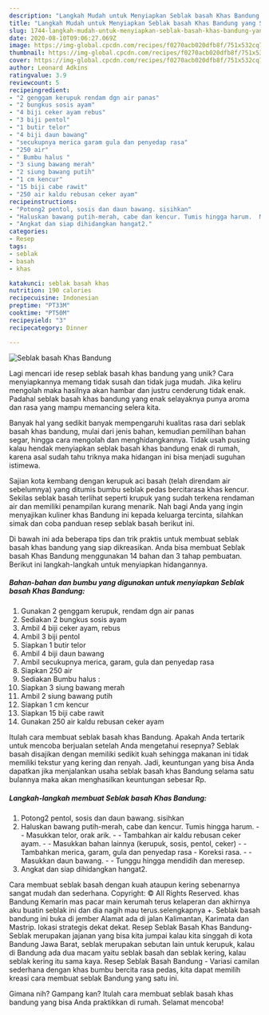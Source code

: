 ```yaml
---
description: "Langkah Mudah untuk Menyiapkan Seblak basah Khas Bandung yang Sempurna"
title: "Langkah Mudah untuk Menyiapkan Seblak basah Khas Bandung yang Sempurna"
slug: 1744-langkah-mudah-untuk-menyiapkan-seblak-basah-khas-bandung-yang-sempurna
date: 2020-08-10T09:06:27.069Z
image: https://img-global.cpcdn.com/recipes/f0270acb020dfb8f/751x532cq70/seblak-basah-khas-bandung-foto-resep-utama.jpg
thumbnail: https://img-global.cpcdn.com/recipes/f0270acb020dfb8f/751x532cq70/seblak-basah-khas-bandung-foto-resep-utama.jpg
cover: https://img-global.cpcdn.com/recipes/f0270acb020dfb8f/751x532cq70/seblak-basah-khas-bandung-foto-resep-utama.jpg
author: Leonard Adkins
ratingvalue: 3.9
reviewcount: 5
recipeingredient:
- "2 genggam kerupuk rendam dgn air panas"
- "2 bungkus sosis ayam"
- "4 biji ceker ayam rebus"
- "3 biji pentol"
- "1 butir telor"
- "4 biji daun bawang"
- "secukupnya merica garam gula dan penyedap rasa"
- "250 air"
- " Bumbu halus "
- "3 siung bawang merah"
- "2 siung bawang putih"
- "1 cm kencur"
- "15 biji cabe rawit"
- "250 air kaldu rebusan ceker ayam"
recipeinstructions:
- "Potong2 pentol, sosis dan daun bawang. sisihkan"
- "Haluskan bawang putih-merah, cabe dan kencur. Tumis hingga harum.  Masukkan telor, orak arik.   Tambahkan air kaldu rebusan ceker ayam.   Masukkan bahan lainnya (kerupuk, sosis, pentol, ceker)  Tambahkan merica, garam, gula dan penyedap rasa  Koreksi rasa.  Masukkan daun bawang.  Tunggu hingga mendidih dan meresep."
- "Angkat dan siap dihidangkan hangat2."
categories:
- Resep
tags:
- seblak
- basah
- khas

katakunci: seblak basah khas 
nutrition: 190 calories
recipecuisine: Indonesian
preptime: "PT33M"
cooktime: "PT50M"
recipeyield: "3"
recipecategory: Dinner

---
```



![Seblak basah Khas Bandung](https://img-global.cpcdn.com/recipes/f0270acb020dfb8f/751x532cq70/seblak-basah-khas-bandung-foto-resep-utama.jpg)

Lagi mencari ide resep seblak basah khas bandung yang unik? Cara menyiapkannya memang tidak susah dan tidak juga mudah. Jika keliru mengolah maka hasilnya akan hambar dan justru cenderung tidak enak. Padahal seblak basah khas bandung yang enak selayaknya punya aroma dan rasa yang mampu memancing selera kita.

Banyak hal yang sedikit banyak mempengaruhi kualitas rasa dari seblak basah khas bandung, mulai dari jenis bahan, kemudian pemilihan bahan segar, hingga cara mengolah dan menghidangkannya. Tidak usah pusing kalau hendak menyiapkan seblak basah khas bandung enak di rumah, karena asal sudah tahu triknya maka hidangan ini bisa menjadi suguhan istimewa.

Sajian kota kembang dengan kerupuk aci basah (telah direndam air sebelumnya) yang ditumis bumbu seblak pedas bercitarasa khas kencur. Sekilas seblak basah terlihat seperti krupuk yang sudah terkena rendaman air dan memiliki penampilan kurang menarik. Nah bagi Anda yang ingin menyajikan kuliner khas Bandung ini kepada keluarga tercinta, silahkan simak dan coba panduan resep seblak basah berikut ini.


Di bawah ini ada beberapa tips dan trik praktis untuk membuat seblak basah khas bandung yang siap dikreasikan. Anda bisa membuat Seblak basah Khas Bandung menggunakan 14 bahan dan 3 tahap pembuatan. Berikut ini langkah-langkah untuk menyiapkan hidangannya.

<!--inarticleads1-->

##### Bahan-bahan dan bumbu yang digunakan untuk menyiapkan Seblak basah Khas Bandung:

1. Gunakan 2 genggam kerupuk, rendam dgn air panas
1. Sediakan 2 bungkus sosis ayam
1. Ambil 4 biji ceker ayam, rebus
1. Ambil 3 biji pentol
1. Siapkan 1 butir telor
1. Ambil 4 biji daun bawang
1. Ambil secukupnya merica, garam, gula dan penyedap rasa
1. Siapkan 250 air
1. Sediakan  Bumbu halus :
1. Siapkan 3 siung bawang merah
1. Ambil 2 siung bawang putih
1. Siapkan 1 cm kencur
1. Siapkan 15 biji cabe rawit
1. Gunakan 250 air kaldu rebusan ceker ayam


Itulah cara membuat seblak basah khas Bandung. Apakah Anda tertarik untuk mencoba berjualan setelah Anda mengetahui resepnya? Seblak basah disajikan dengan memiliki sedikit kuah sehingga makanan ini tidak memiliki tekstur yang kering dan renyah. Jadi, keuntungan yang bisa Anda dapatkan jika menjalankan usaha seblak basah khas Bandung selama satu bulannya maka akan menghasilkan keuntungan sebesar Rp. 

<!--inarticleads2-->

##### Langkah-langkah membuat Seblak basah Khas Bandung:

1. Potong2 pentol, sosis dan daun bawang. sisihkan
1. Haluskan bawang putih-merah, cabe dan kencur. Tumis hingga harum. -  - Masukkan telor, orak arik.  -  - Tambahkan air kaldu rebusan ceker ayam.  -  - Masukkan bahan lainnya (kerupuk, sosis, pentol, ceker) -  - Tambahkan merica, garam, gula dan penyedap rasa  - Koreksi rasa. -  - Masukkan daun bawang. -  - Tunggu hingga mendidih dan meresep.
1. Angkat dan siap dihidangkan hangat2.


Cara membuat seblak basah dengan kuah ataupun kering sebenarnya sangat mudah dan sederhana. Copyright: © All Rights Reserved. khas Bandung Kemarin mas pacar main kerumah terus kelaperan dan akhirnya aku buatin seblak ini dan dia nagih mau terus.selengkapnya +. Seblak basah bandung ini buka di jember Alamat ada di jalan Kalimantan, Karimata dan Mastrip. lokasi strategis dekat dekat. Resep Seblak Basah Khas Bandung- Seblak merupakan jajanan yang bisa kita jumpai kalau kita singgah di kota Bandung Jawa Barat, seblak merupakan sebutan lain untuk kerupuk, kalau di Bandung ada dua macam yaitu seblak basah dan seblak kering, kalau seblak kering itu sama kaya. Resep Seblak Basah Bandung - Variasi camilan sederhana dengan khas bumbu bercita rasa pedas, kita dapat memilih kreasi cara membuat seblak Bandung yang satu ini. 

Gimana nih? Gampang kan? Itulah cara membuat seblak basah khas bandung yang bisa Anda praktikkan di rumah. Selamat mencoba!
